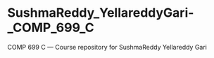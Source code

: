 # SushmaReddy_YellareddyGari-_COMP_699_C
COMP 699 C — Course repository for SushmaReddy Yellareddy Gari
